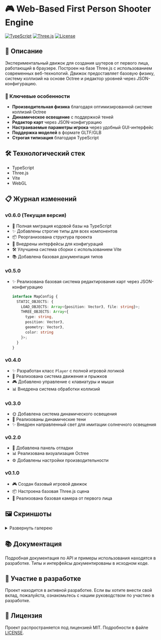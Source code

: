 # 🎮 Web-Based First Person Shooter Engine

[![TypeScript](https://img.shields.io/badge/TypeScript-5.0-blue.svg)](https://www.typescriptlang.org/)
[![Three.js](https://img.shields.io/badge/Three.js-158-green.svg)](https://threejs.org/)
[![License](https://img.shields.io/badge/license-MIT-blue.svg)](LICENSE)

## 📝 Описание

Экспериментальный движок для создания шутеров от первого лица, работающий в браузере. Построен на базе Three.js с использованием современных веб-технологий. Движок предоставляет базовую физику, систему коллизий на основе Octree и редактор уровней через JSON-конфигурацию.

### 🔑 Ключевые особенности

- **Производительная физика** благодаря оптимизированной системе коллизий Octree
- **Динамическое освещение** с поддержкой теней
- **Редактор карт** через JSON-конфигурацию
- **Настраиваемые параметры игрока** через удобный GUI-интерфейс
- **Поддержка моделей** в формате GLTF/GLB
- **Строгая типизация** благодаря TypeScript

## 🛠 Технологический стек

- TypeScript
- Three.js
- Vite
- WebGL

## 📋 Журнал изменений

### v0.6.0 (Текущая версия)
- 🔄 Полная миграция кодовой базы на TypeScript
- ✨ Добавлены строгие типы для всех компонентов
- 📦 Реорганизована структура проекта
- 🔧 Внедрены интерфейсы для конфигураций
- 🛠 Улучшена система сборки с использованием Vite
- 📚 Добавлена базовая документация типов

### v0.5.0
- ✨ Реализована базовая система редактирования карт через JSON-конфигурацию
  ```typescript
  interface MapConfig {
    STATIC_OBJECTS: {
      LOAD_OBJECTS: Array<{position: Vector3, file: string}>;
      THREE_OBJECTS: Array<{
        type: string,
        position: Vector3,
        geometry: Vector3,
        color: string
      }>;
    }
  }
  ```
  
### v0.4.0
- ✨ Разработан класс `Player` с полной игровой логикой
- 🔧 Реализована система движения и прыжков
- 🎮 Добавлено управление с клавиатуры и мыши
- 📊 Внедрена система обработки коллизий

### v0.3.0
- 🌞 Добавлена система динамического освещения
- 🎨 Реализованы динамические тени
- ✨ Внедрен направленный свет для имитации солнечного освещения

### v0.2.0
- 🔧 Добавлена панель отладки
- 📊 Реализована визуализация Octree
- ⚙️ Добавлены настройки производительности

### v0.1.0
- 🎮 Создан базовый игровой движок
- 📦 Настроена базовая Three.js сцена
- 🎥 Реализована базовая камера от первого лица

## 🖼 Скриншоты

<details>
<summary>Развернуть галерею</summary>

#### Базовая сцена
![Базовая сцена](docs/img/screenshot_1.png)

#### Панель отладки
![Панель отладки](docs/img/screenshot_2.png)

#### Визуализация Octree
![Octree помощник](docs/img/screenshot_3.png)

#### Система освещения
![Динамические тени](docs/img/screenshot_4.png)

#### Редактор карт
![Редактор карт](docs/img/screenshot_5.png)

</details>

## 📚 Документация

Подробная документация по API и примеры использования находятся в разработке. Типы и интерфейсы документированы в исходном коде.

## 🤝 Участие в разработке

Проект находится в активной разработке. Если вы хотите внести свой вклад, пожалуйста, ознакомьтесь с нашим руководством по участию в разработке.

## 📄 Лицензия

Проект распространяется под лицензией MIT. Подробности в файле [LICENSE](LICENSE).